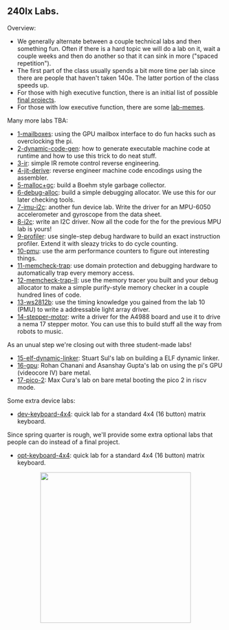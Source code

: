 ## 240lx Labs.

Overview:
  - We generally alternate between a couple technical labs and then
    something fun.  Often if there is a hard topic we will do a lab on it,
    wait a couple weeks and then do another so that it can sink in more
    ("spaced repetition").
  - The first part of the class usually spends a bit more time per lab
    since there are people that haven't taken 140e.  The latter portion
    of the class speeds up.
  - For those with high executive function, there is an initial list of
    possible [final projects](./final-projects/README.md).
  - For those with low executive function, there are some
    [lab-memes](lab-memes).

Many more labs TBA:
   - [1-mailboxes](1-mailboxes): using the GPU mailbox interface
     to do fun hacks such as overclocking the pi.
   - [2-dynamic-code-gen](2-dynamic-code-gen/): how 
     to generate executable machine code at runtime and how to 
     use this trick to do neat stuff.  
   - [3-ir](3-ir): simple IR remote control reverse engineering.
   - [4-jit-derive](4-jit-derive): reverse engineer machine code encodings
     using the assembler.
   - [5-malloc+gc](5-malloc+gc): build a Boehm style garbage collector.
   - [6-debug-alloc](6-debug-alloc): build a simple debugging allocator.
     We use this for our later checking tools.
   - [7-imu-i2c](7-imu-i2c): another fun device lab. Write the driver
     for an MPU-6050 accelerometer and gyroscope from the data sheet.
   - [8-i2c](8-i2c): write an I2C driver.  Now all the code for the 
     for the previous MPU lab is yours!
   - [9-profiler](9-profiler): use single-step debug hardware to build
     an exact instruction profiler.  Extend it with sleazy tricks
     to do cycle counting.
   - [10-pmu](10-pmu): use the arm performance counters to figure
     out interesting things.
   - [11-memcheck-trap](11-memcheck-trap): use domain protection and 
     debugging hardware to automatically trap every memory access.
   - [12-memcheck-trap-II](12-memcheck-trap-II): use the memory tracer
     you built and your debug allocator to make a simple purify-style 
     memory checker in a couple hundred lines of code.
   - [13-ws2812b](13-ws2812b): use the timing knowledge you gained from 
     the lab 10 (PMU) to write a addressable light array driver.
   - [14-stepper-motor](14-stepper-motor):  write a driver for
     the A4988 board and use it to drive a nema 17 stepper motor.  You
     can use this to build stuff all the way from robots to music.

As an unual step we're closing out with three student-made labs!

   - [15-elf-dynamic-linker](15-elf-dynamic-linker):  Stuart Sul's lab
     on building a ELF dynamic linker.
   - [16-gpu](16-gpu): Rohan Chanani and Asanshay Gupta's lab 
     on using the pi's GPU (videocore IV) bare metal.
   - [17-pico-2](17-pico-2): Max Cura's lab on bare metal booting 
     the pico 2 in riscv mode.

Some extra device labs:
   - [dev-keyboard-4x4](dev-keyboard-4x4): quick lab for a standard 4x4 
     (16 button) matrix keyboard.  

Since spring quarter is rough, we'll provide some extra optional labs
that people can do instead of a final project.

   - [opt-keyboard-4x4](dev-keyboard-4x4): quick lab for a standard 4x4 
     (16 button) matrix keyboard.  

<p align="center">
  <img src="lab-memes/coding.jpg" width="350" />
</p>
